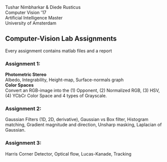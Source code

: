 Tushar Nimbharkar & Diede Rusticus<br />
Computer Vision '17<br />
Artificial Intelligence Master<br />
University of Amsterdam<br />

## Computer-Vision Lab Assignments
Every assignment contains matlab files and a report
### Assignment 1:
**Photometric Stereo**<br />
Albedo, Integrability, Height-map, Surface-normals graph
<br />
**Color Spaces**<br />
Convert an RGB-image into the (1) Opponent, (2) Normalized RGB, (3) HSV, (4) YCbCr Color Space and 4 types of Grayscale.
### Assignment 2:
Gaussian Filters (1D, 2D, derivative), Gaussian vs Box filter, Histogram matching, Gradient magnitude and direction, Unsharp masking, Laplacian of Gaussian.
### Assignment 3: 
Harris Corner Detector, Optical flow, Lucas-Kanade, Tracking


